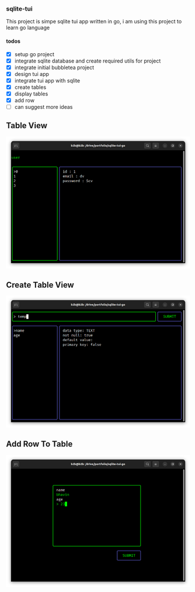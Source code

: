### sqlite-tui

This project is simpe sqlite tui app written in go, i am using this project to learn go language

#### todos

- [X] setup go project
- [X] integrate sqlite database and create required utils for project
- [X] integrate initial bubbletea project
- [X] design tui app
- [X] integrate tui app with sqlite
- [X] create tables
- [X] display tables
- [X] add row
- [ ]  can suggest more ideas

## Table View
![Table View](main/table_view.png)

## Create Table View
![Create Table](main/create_table.png)

## Add Row To Table
![Add Row](main/add_row.png)
